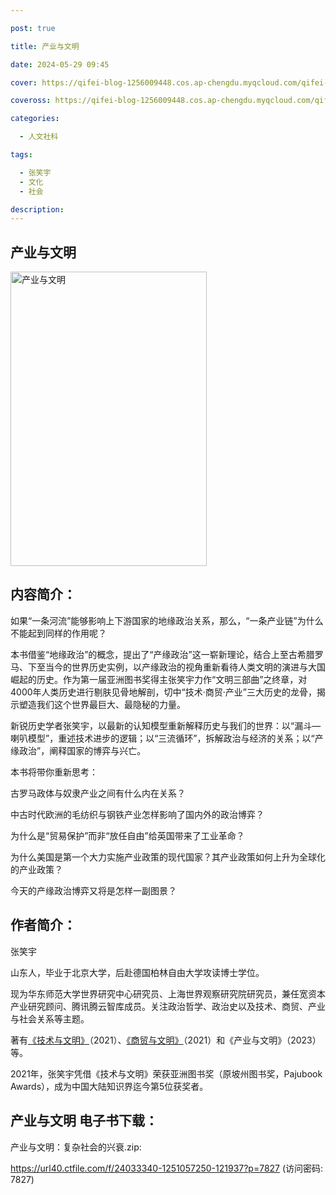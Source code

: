 ```yaml
---

post: true

title: 产业与文明

date: 2024-05-29 09:45

cover: https://qifei-blog-1256009448.cos.ap-chengdu.myqcloud.com/qifei-blog/65d553169f345e8d033ed6d8.jpg

coveross: https://qifei-blog-1256009448.cos.ap-chengdu.myqcloud.com/qifei-blog/65d553169f345e8d033ed6d8.jpg

categories:

  - 人文社科

tags:

  - 张笑宇
  - 文化
  - 社会

description:
---
```




## 产业与文明
<img alt="产业与文明 " class="aligncenter loaded" data-was-processed="true" decoding="async" fetchpriority="high" height="471" src="https://qifei-blog-1256009448.cos.ap-chengdu.myqcloud.com/qifei-blog/65d553169f345e8d033ed6d8.jpg " style="cursor: zoom-in;" width="314"/>

## 内容简介：

如果“一条河流”能够影响上下游国家的地缘政治关系，那么，“一条产业链”为什么不能起到同样的作用呢？

本书借鉴“地缘政治”的概念，提出了“产缘政治”这一崭新理论，结合上至古希腊罗马、下至当今的世界历史实例，以产缘政治的视角重新看待人类文明的演进与大国崛起的历史。作为第一届亚洲图书奖得主张笑宇力作“文明三部曲”之终章，对4000年人类历史进行剔肤见骨地解剖，切中“技术·商贸·产业”三大历史的龙骨，揭示塑造我们这个世界最巨大、最隐秘的力量。

新锐历史学者张笑宇，以最新的认知模型重新解释历史与我们的世界：以“漏斗—喇叭模型”，重述技术进步的逻辑；以“三流循环”，拆解政治与经济的关系；以“产缘政治”，阐释国家的博弈与兴亡。

本书将带你重新思考：

古罗马政体与奴隶产业之间有什么内在关系？

中古时代欧洲的毛纺织与钢铁产业怎样影响了国内外的政治博弈？

为什么是“贸易保护”而非“放任自由”给英国带来了工业革命？

为什么美国是第一个大力实施产业政策的现代国家？其产业政策如何上升为全球化的产业政策？

今天的产缘政治博弈又将是怎样一副图景？

## 作者简介：

张笑宇

山东人，毕业于北京大学，后赴德国柏林自由大学攻读博士学位。

现为华东师范大学世界研究中心研究员、上海世界观察研究院研究员，兼任宽资本产业研究顾问、腾讯腾云智库成员。关注政治哲学、政治史以及技术、商贸、产业与社会关系等主题。

著有<a href="https://www.huibooks.com/14174.html">《技术与文明》</a>（2021）、<a href="https://www.huibooks.com/19438.html">《商贸与文明》</a>（2021）和《产业与文明》（2023）等。

2021年，张笑宇凭借《技术与文明》荣获亚洲图书奖（原坡州图书奖，Pajubook Awards），成为中国大陆知识界迄今第5位获奖者。

## 产业与文明 电子书下载：



产业与文明：复杂社会的兴衰.zip: 

https://url40.ctfile.com/f/24033340-1251057250-121937?p=7827 (访问密码: 7827)

